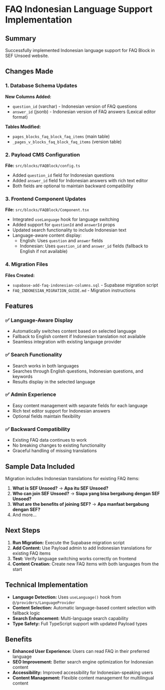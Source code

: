 # FAQ Indonesian Language Support Implementation

## Summary

Successfully implemented Indonesian language support for FAQ Block in SEF Unsoed website.

## Changes Made

### 1. Database Schema Updates

**New Columns Added:**
- `question_id` (varchar) - Indonesian version of FAQ questions
- `answer_id` (jsonb) - Indonesian version of FAQ answers (Lexical editor format)

**Tables Modified:**
- `pages_blocks_faq_block_faq_items` (main table)
- `_pages_v_blocks_faq_block_faq_items` (version table)

### 2. Payload CMS Configuration

**File:** `src/blocks/FAQBlock/config.ts`
- Added `question_id` field for Indonesian questions
- Added `answer_id` field for Indonesian answers with rich text editor
- Both fields are optional to maintain backward compatibility

### 3. Frontend Component Updates

**File:** `src/blocks/FAQBlock/Component.tsx`
- Integrated `useLanguage` hook for language switching
- Added support for `questionId` and `answerId` props
- Updated search functionality to include Indonesian text
- Language-aware content display:
  - English: Uses `question` and `answer` fields
  - Indonesian: Uses `question_id` and `answer_id` fields (fallback to English if not available)

### 4. Migration Files

**Files Created:**
- `supabase-add-faq-indonesian-columns.sql` - Supabase migration script
- `FAQ_INDONESIAN_MIGRATION_GUIDE.md` - Migration instructions

## Features

### ✅ Language-Aware Display
- Automatically switches content based on selected language
- Fallback to English content if Indonesian translation not available
- Seamless integration with existing language provider

### ✅ Search Functionality
- Search works in both languages
- Searches through English questions, Indonesian questions, and keywords
- Results display in the selected language

### ✅ Admin Experience
- Easy content management with separate fields for each language
- Rich text editor support for Indonesian answers
- Optional fields maintain flexibility

### ✅ Backward Compatibility
- Existing FAQ data continues to work
- No breaking changes to existing functionality
- Graceful handling of missing translations

## Sample Data Included

Migration includes Indonesian translations for existing FAQ items:

1. **What is SEF Unsoed?** → **Apa itu SEF Unsoed?**
2. **Who can join SEF Unsoed?** → **Siapa yang bisa bergabung dengan SEF Unsoed?**
3. **What are the benefits of joining SEF?** → **Apa manfaat bergabung dengan SEF?**
4. And more...

## Next Steps

1. **Run Migration:** Execute the Supabase migration script
2. **Add Content:** Use Payload admin to add Indonesian translations for existing FAQ items
3. **Test:** Verify language switching works correctly on frontend
4. **Content Creation:** Create new FAQ items with both languages from the start

## Technical Implementation

- **Language Detection:** Uses `useLanguage()` hook from `@/providers/LanguageProvider`
- **Content Selection:** Automatic language-based content selection with fallback logic
- **Search Enhancement:** Multi-language search capability
- **Type Safety:** Full TypeScript support with updated Payload types

## Benefits

- **Enhanced User Experience:** Users can read FAQ in their preferred language
- **SEO Improvement:** Better search engine optimization for Indonesian content
- **Accessibility:** Improved accessibility for Indonesian-speaking users
- **Content Management:** Flexible content management for multilingual content
